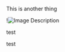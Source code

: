 
This is another thing

!![Image Description](/images/Pasted%20image%2020241204142535.png)



test


test